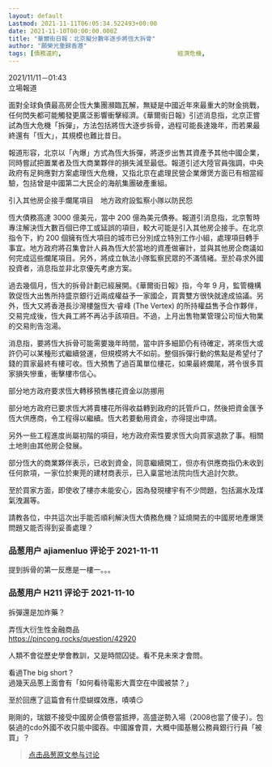 ```yaml
---
layout: default
Lastmod: 2021-11-11T06:05:34.522493+00:00
date: 2021-11-10T00:00:00.000Z
title: "華爾街日報：北京擬分數年逐步將恆大拆骨"
author: "願榮光重歸香港"
tags: [債務違約,								經濟危機,								房地產,								恆大]
---
```


2021/11/11－01:43  
立場報道  
  
面對全球負債最高房企恆大集團瀕臨瓦解，無疑是中國近年來最重大的財金挑戰，任何閃失都可能觸發更廣泛影響衝擊經濟。《華爾街日報》引述消息指，北京正嘗試為恆大危機「拆彈」，方法包括將恆大逐步拆骨，過程可能長達幾年，而若果最終還有「恆大」，其規模也難比昔日。  
  
報道形容，北京以「內爆」方式為恆大拆彈，將逐步出售其資產予其他中國企業，同時嘗試把置業者及恆大商業夥伴的損失減至最低。報道引述大陸官員強調，中央政府有足夠應對方案處理恆大危機，又指北京在處理民營企業爆煲方面已有相當經驗，包括曾是中國第二大民企的海航集團破產重組。  
  
引入其他房企接手爛尾項目　地方政府設監察小隊以防民怨  
  
恆大債務高達 3000 億美元，當中 200 億為美元債券。報道引消息指，北京暫時專注解決恆大數百個已停工或延誤的項目，較大可能是引入其他房企接手。在北京指令下，約 200 個擁有恆大項目的城市已分別成立特別工作小組，處理項目轉手事宜。地方政府將召集會計人員為恆大於當地的資產做審計，並與其他房企商議如何完成這些爛尾項目。另外，將成立執法小隊監察民眾的不滿情緒。至於尋求外國投資者，消息指並非北京優先考慮方案。  
  
過去幾個月，恆大的拆骨計劃已經展開。《華爾街日報》指，今年 9 月，監管機構敦促恆大出售所持盛京銀行近兩成權益予一家國企，買賣雙方很快就達成協議。另外，恆大又將香港長沙灣樓盤恆大‧睿峰 (The Vertex) 的所持權益售予合作夥伴，交易完成後，恆大員工將不再沾手該項目。不過，上月出售物業管理公司恒大物業的交易則告泡湯。  
  
消息指，要將恆大拆骨可能需要幾年時間，當中許多細節仍有待確定，將來恆大或許仍可以某種形式繼續營運，但規模將大不如前。整個拆彈行動的焦點是希望付了錢的買家最終有樓可收。恆大預售了過百萬單位樓花，如果最終爛尾，將令很多買家損失慘重，衝擊樓市信心。  
  
部分地方政府要求恆大轉移預售樓花資金以防挪用  
  
部分地方政府已要求恆大將賣樓花所得收益轉到政府的託管戶口，然後把資金匯予恆大供應商，令工程得以繼續。恆大若要動用資金，亦得提出申請。  
  
另外一些工程進度尚屬初階的項目，地方政府索性要求恆大向買家退款了事。相關土地則由其他房企發展。  
  
部分恆大的商業夥伴表示，已收到資金，同意繼續開工，但亦有供應商指仍未收到任何款項，一家位於東莞的建材商表示，已入稟當地法院向恆大追討欠款。  
  
至於買家方面，即使收了樓亦未能安心，因為發現樓宇有不少問題，包括漏水及煤氣洩漏等。  
  
  
  
  
請教各位，中共這次出手能否順利解決恆大債務危機？延燒開去的中國房地產爆煲問題又能否得到妥善處理？

            
### 品葱用户 **ajiamenluo** 评论于 2021-11-11
        
提到拆骨的第一反應是一樓一。。。
        


            
### 品葱用户 **H211** 评论于 2021-11-10
        
拆彈還是加炸藥？  
  
弄恆大衍生性金融商品  
https://pincong.rocks/question/42920  
  
人類不會從歷史學會教訓，又是時間囚徒。看不見未來才會問。  
  
看過The big short？  
過幾天品蔥上面會有「如何看待電影大賣空在中國被禁？」  
  
至於回應了這篇會有什麼蝴蝶效應，嘖嘖😏  
  
  
剛剛的，瑞銀不接受中國房企債卷當抵押，高盛逆勢入場（2008也當了傻子）。包裝過的cdo外國不收只能中國吞。中國誰會買，大概中國基層公務員銀行行員「被買」？
        






> [点击品葱原文参与讨论](https://pincong.rocks/article/id-36818__sort_key-agree_count__sort-DESC)


